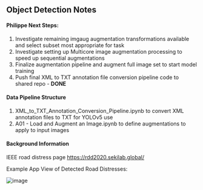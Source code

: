 ## Object Detection Notes

#### Philippe Next Steps:
1. Investigate remaining imgaug augmentation transformations available and select subset most appropriate for task 
1. Investigate setting up Multicore image augmentation processing to speed up sequential augmentations 
1. Finalize augmentation pipeline and augment full image set to start model training 
1. Push final XML to TXT annotation file conversion pipeline code to shared repo - **DONE**

#### Data Pipeline Structure 

1. XML_to_TXT_Annotation_Conversion_Pipeline.ipynb to convert XML annotation files to TXT for YOLOv5 use 
1. A01 - Load and Augment an Image.ipynb to define augmentations to apply to input images


#### Background Information

IEEE road distress page https://rdd2020.sekilab.global/


Example App View of Detected Road Distresses:

![image](https://user-images.githubusercontent.com/8759492/128953853-c481f587-efc5-4a58-a0b2-7d2ed1f987e1.png)

